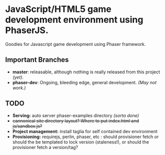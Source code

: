 # JavaScript/HTML5 game development environment using PhaserJS.
Goodies for Javascript game development using Phaser framework.

## Important Branches
- **master**: releasable, although nothing is really released from this project *(yet)*.
- **phaser-dev**: Ongoing, bleeding edge, general development. *(May not work.)*

## TODO
- **Serving:** auto server phaser-examples directory *(sorta done)*
- ~~cannonical site directory layout? Where to put index.html and js/sandbox.js?~~
- **Project management:** install taglia for self contained dev environment
- **Provisioning:** requirejs, perlin, phaser, etc : should provisioner fetch or should the be templated to lock version (staleness!), or should the provisioner fetch a version/tag?